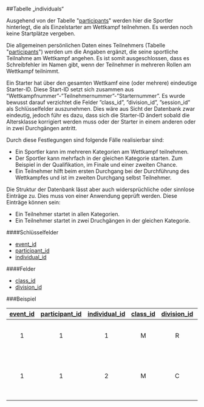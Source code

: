 ##Tabelle „individuals“

Ausgehend von der Tabelle "[participants]" werden hier die Sportler hinterlegt, die als Einzelstarter am Wettkampf teilnehmen. Es werden noch keine Startplätze vergeben.

Die allgemeinen persönlichen Daten eines Teilnehmers (Tabelle "[participants]") werden um die Angaben ergänzt, die seine sportliche Teilnahme am Wettkampf angehen. Es ist somit ausgeschlossen, dass es Schreibfehler im Namen gibt, wenn der Teilnehmer in mehreren Rollen am Wettkampf teilnimmt.

Ein Starter hat über den gesamten Wettkamf eine (oder mehrere) eindeutige Starter-ID. Diese Start-ID setzt sich zusammen aus ”Wettkampfnummer”-”Teilnehmernummer”-”Starternummer”. Es wurde bewusst darauf verzichtet die Felder ”class_id”, ”division_id”, ”session_id” als Schlüsselfelder auszunehmen. Dies wäre aus Sicht der Datenbank zwar eindeutig, jedoch führ es dazu, dass sich die Starter-ID ändert sobald die Altersklasse korrigiert werden muss oder der Starter in einem anderen oder in zwei Durchgängen antritt.

Durch diese Festlegungen sind folgende Fälle realisierbar sind: 

* Ein Sportler kann im mehreren Kategorien am Wettkampf teilnehmen.
* Der Sportler kann mehrfach in der gleichen Kategorie starten. Zum Beispiel in der Qualifikation, im Finale und einer zweiten Chance.
* Ein Teilnehmer hilft beim ersten Durchgang bei der Durchführung des Wettkampfes und ist im zweiten Durchgang selbst Teilnehmer.

Die Struktur der Datenbank lässt aber auch widersprüchliche oder sinnlose Einträge zu. Dies muss von einer Anwendung geprüft werden. Diese Einträge können sein:

* Ein Teilnehmer startet in allen Kategorien.
* Ein Teilnehmer startet in zwei Druchgängen in der gleichen Kategorie.

####Schlüsselfelder

* [event_id]
* [participant_id]
* [individual_id]

####Felder

* [class_id]
* [division_id]

###Beispiel

[event_id]|[participant_id]|[individual_id]|[class_id]|[division_id]|Bemerkung
:--------:|:--------------:|:-------------:|:--------:|:-----------:|:--------
1|1|1|M|R|Hans Mustermann tritt als Men Recurve an
1|1|2|M|C|Er nimmt mit einem weiteren Bogen am Wettkmapf teil


[event_id]:kapitel_07_e.md#event_id
[participant_id]:kapitel_07_p.md#participant_id
[individual_id]:kapitel_07_i.md#individual_id
[class_id]:kapitel_07_c.md#class_id
[division_id]:kapitel_07_d.md#division_id
[participants]:kapitel_03_03.md
